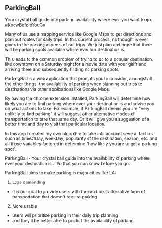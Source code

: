## ParkingBall

Your crystal ball guide into parking availability where ever you want to go. #KnowBeforeYouGo

Many of us use a mapping service like Google Maps to get directions and plan out routes for
daily trips. In this current process, no thought is ever given to the parking aspects of our
trips. We just plan and hope that there will be parking spots available where ever our
destination is.

This leads to the common problem of trying to go to a popular destination, like downtown on a
Saturday night for a movie date with your girlfriend, arriving there and subsequently finding
no parking spots.

ParkingBall is a web application that prompts you to consider, amongst all the other things,
the availability of parking when planning out trips to destinations via other applications
like Google Maps.

By having the chrome extension installed, ParkingBall will determine how likely you are to
find parking where ever your destination is and advise you on what actions to take. For
example, if ParkingBall deems you are "very unlikely to find parking" it will suggest other
alternative modes of transportation to  take that same day. Or it will give you a suggestion
of a better time and day to visit that particular location.

In this app I created my own algorithm to take into account several factors such as
timeOfDay, weekDay, popularity of the destination, season, etc. and all those variables
factored in determine "how likely you are to get a parking spot".

ParkingBall - Your crystal ball guide into the availability of parking where ever your
destination is....So that you can know before you go.

ParkingBall aims to make parking in major cities like LA:

1. Less demanding
 - it is our goal to provide users with the next best alternative form of transportation that
doesn't require parking

2. More usable
 - users will prioritize parking in their daily trip planning
 - and they'll be better able to predict the availability of parking
